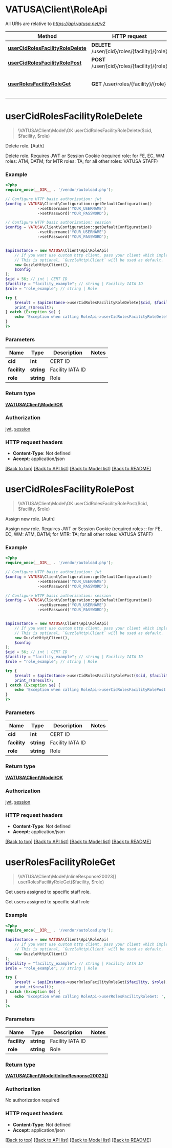 # VATUSA\Client\RoleApi

All URIs are relative to *https://api.vatusa.net/v2*

Method | HTTP request | Description
------------- | ------------- | -------------
[**userCidRolesFacilityRoleDelete**](RoleApi.md#userCidRolesFacilityRoleDelete) | **DELETE** /user/{cid}/roles/{facility}/{role} | Delete role. [Auth]
[**userCidRolesFacilityRolePost**](RoleApi.md#userCidRolesFacilityRolePost) | **POST** /user/{cid}/roles/{facility}/{role} | Assign new role. [Auth]
[**userRolesFacilityRoleGet**](RoleApi.md#userRolesFacilityRoleGet) | **GET** /user/roles/{facility}/{role} | Get users assigned to specific staff role.


# **userCidRolesFacilityRoleDelete**
> \VATUSA\Client\Model\OK userCidRolesFacilityRoleDelete($cid, $facility, $role)

Delete role. [Auth]

Delete role. Requires JWT or Session Cookie (required role: for FE, EC, WM roles: ATM,     DATM; for MTR roles: TA; for all other roles: VATUSA STAFF)

### Example
```php
<?php
require_once(__DIR__ . '/vendor/autoload.php');

// Configure HTTP basic authorization: jwt
$config = VATUSA\Client\Configuration::getDefaultConfiguration()
              ->setUsername('YOUR_USERNAME')
              ->setPassword('YOUR_PASSWORD');

// Configure HTTP basic authorization: session
$config = VATUSA\Client\Configuration::getDefaultConfiguration()
              ->setUsername('YOUR_USERNAME')
              ->setPassword('YOUR_PASSWORD');


$apiInstance = new VATUSA\Client\Api\RoleApi(
    // If you want use custom http client, pass your client which implements `GuzzleHttp\ClientInterface`.
    // This is optional, `GuzzleHttp\Client` will be used as default.
    new GuzzleHttp\Client(),
    $config
);
$cid = 56; // int | CERT ID
$facility = "facility_example"; // string | Facility IATA ID
$role = "role_example"; // string | Role

try {
    $result = $apiInstance->userCidRolesFacilityRoleDelete($cid, $facility, $role);
    print_r($result);
} catch (Exception $e) {
    echo 'Exception when calling RoleApi->userCidRolesFacilityRoleDelete: ', $e->getMessage(), PHP_EOL;
}
?>
```

### Parameters

Name | Type | Description  | Notes
------------- | ------------- | ------------- | -------------
 **cid** | **int**| CERT ID |
 **facility** | **string**| Facility IATA ID |
 **role** | **string**| Role |

### Return type

[**\VATUSA\Client\Model\OK**](../Model/OK.md)

### Authorization

[jwt](../../README.md#jwt), [session](../../README.md#session)

### HTTP request headers

 - **Content-Type**: Not defined
 - **Accept**: application/json

[[Back to top]](#) [[Back to API list]](../../README.md#documentation-for-api-endpoints) [[Back to Model list]](../../README.md#documentation-for-models) [[Back to README]](../../README.md)

# **userCidRolesFacilityRolePost**
> \VATUSA\Client\Model\OK userCidRolesFacilityRolePost($cid, $facility, $role)

Assign new role. [Auth]

Assign new role. Requires JWT or Session Cookie (required roles :: for FE, EC, WM:     ATM, DATM; for MTR: TA; for all other roles: VATUSA STAFF)

### Example
```php
<?php
require_once(__DIR__ . '/vendor/autoload.php');

// Configure HTTP basic authorization: jwt
$config = VATUSA\Client\Configuration::getDefaultConfiguration()
              ->setUsername('YOUR_USERNAME')
              ->setPassword('YOUR_PASSWORD');

// Configure HTTP basic authorization: session
$config = VATUSA\Client\Configuration::getDefaultConfiguration()
              ->setUsername('YOUR_USERNAME')
              ->setPassword('YOUR_PASSWORD');


$apiInstance = new VATUSA\Client\Api\RoleApi(
    // If you want use custom http client, pass your client which implements `GuzzleHttp\ClientInterface`.
    // This is optional, `GuzzleHttp\Client` will be used as default.
    new GuzzleHttp\Client(),
    $config
);
$cid = 56; // int | CERT ID
$facility = "facility_example"; // string | Facility IATA ID
$role = "role_example"; // string | Role

try {
    $result = $apiInstance->userCidRolesFacilityRolePost($cid, $facility, $role);
    print_r($result);
} catch (Exception $e) {
    echo 'Exception when calling RoleApi->userCidRolesFacilityRolePost: ', $e->getMessage(), PHP_EOL;
}
?>
```

### Parameters

Name | Type | Description  | Notes
------------- | ------------- | ------------- | -------------
 **cid** | **int**| CERT ID |
 **facility** | **string**| Facility IATA ID |
 **role** | **string**| Role |

### Return type

[**\VATUSA\Client\Model\OK**](../Model/OK.md)

### Authorization

[jwt](../../README.md#jwt), [session](../../README.md#session)

### HTTP request headers

 - **Content-Type**: Not defined
 - **Accept**: application/json

[[Back to top]](#) [[Back to API list]](../../README.md#documentation-for-api-endpoints) [[Back to Model list]](../../README.md#documentation-for-models) [[Back to README]](../../README.md)

# **userRolesFacilityRoleGet**
> \VATUSA\Client\Model\InlineResponse20023[] userRolesFacilityRoleGet($facility, $role)

Get users assigned to specific staff role.

Get users assigned to specific staff role

### Example
```php
<?php
require_once(__DIR__ . '/vendor/autoload.php');

$apiInstance = new VATUSA\Client\Api\RoleApi(
    // If you want use custom http client, pass your client which implements `GuzzleHttp\ClientInterface`.
    // This is optional, `GuzzleHttp\Client` will be used as default.
    new GuzzleHttp\Client()
);
$facility = "facility_example"; // string | Facility IATA ID
$role = "role_example"; // string | Role

try {
    $result = $apiInstance->userRolesFacilityRoleGet($facility, $role);
    print_r($result);
} catch (Exception $e) {
    echo 'Exception when calling RoleApi->userRolesFacilityRoleGet: ', $e->getMessage(), PHP_EOL;
}
?>
```

### Parameters

Name | Type | Description  | Notes
------------- | ------------- | ------------- | -------------
 **facility** | **string**| Facility IATA ID |
 **role** | **string**| Role |

### Return type

[**\VATUSA\Client\Model\InlineResponse20023[]**](../Model/InlineResponse20023.md)

### Authorization

No authorization required

### HTTP request headers

 - **Content-Type**: Not defined
 - **Accept**: application/json

[[Back to top]](#) [[Back to API list]](../../README.md#documentation-for-api-endpoints) [[Back to Model list]](../../README.md#documentation-for-models) [[Back to README]](../../README.md)

